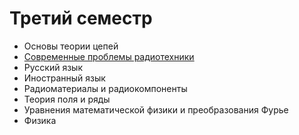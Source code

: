 # Третий семестр

* Основы теории цепей
* [Современные проблемы радиотехники ](https://github.com/khosta77/MPRE)
* Русский язык
* Иностранный язык
* Радиоматериалы и радиокомпоненты
* Теория поля и ряды
* Уравнения математической физики и преобразования Фурье
* Физика
